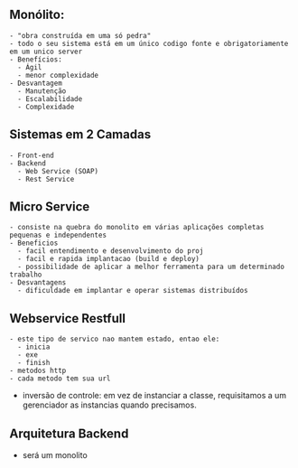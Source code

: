 ## Monólito:
    - "obra construída em uma só pedra"
    - todo o seu sistema está em um único codigo fonte e obrigatoriamente em um unico server
    - Benefícios: 
      - Ágil
      - menor complexidade
    - Desvantagem
      - Manutenção
      - Escalabilidade
      - Complexidade
  
## Sistemas em 2 Camadas
    - Front-end
    - Backend
      - Web Service (SOAP)
      - Rest Service


## Micro Service
    - consiste na quebra do monolito em várias aplicações completas pequenas e independentes
    - Beneficios
      - facil entendimento e desenvolvimento do proj
      - facil e rapida implantacao (build e deploy)
      - possibilidade de aplicar a melhor ferramenta para um determinado trabalho
    - Desvantagens
      - dificuldade em implantar e operar sistemas distribuídos


## Webservice Restfull
    - este tipo de servico nao mantem estado, entao ele:
      - inicia
      - exe
      - finish
    - metodos http
    - cada metodo tem sua url

- inversão de controle: em vez de instanciar a classe, requisitamos a um gerenciador as instancias quando precisamos.

## Arquitetura Backend
- será um monolito 